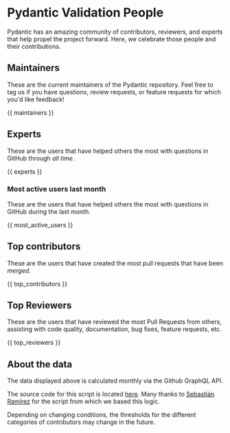 # Pydantic Validation People

Pydantic has an amazing community of contributors, reviewers, and experts that help propel the project forward.
Here, we celebrate those people and their contributions.

## Maintainers

These are the current maintainers of the Pydantic repository. Feel free to tag us if you have questions, review requests, or feature requests for which you'd like feedback!

{{ maintainers }}

## Experts

These are the users that have helped others the most with questions in GitHub through *all time*.

{{ experts }}

### Most active users last month

These are the users that have helped others the most with questions in GitHub during the last month.

{{ most_active_users }}

## Top contributors

These are the users that have created the most pull requests that have been *merged*.

{{ top_contributors }}

## Top Reviewers

These are the users that have reviewed the most Pull Requests from others, assisting with code quality, documentation, bug fixes, feature requests, etc.

{{ top_reviewers }}

## About the data

The data displayed above is calculated monthly via the Github GraphQL API.

The source code for this script is located [here](https://github.com/pydantic/pydantic/tree/main/.github/actions/people/people.py).
Many thanks to [Sebastián Ramírez](https://github.com/tiangolo) for the script from which we based this logic.

Depending on changing conditions, the thresholds for the different categories of contributors may change in the future.
